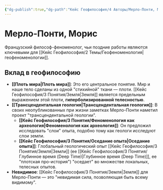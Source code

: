 ```yaml
---
{"dg-publish":true,"dg-path":"Кейс Геофилософия/4 Авторы/Мерло-Понти, Морис","permalink":"/kejs-geofilosofiya/4-avtory/merlo-ponti-moris/","dgShowLocalGraph":true}
---
```


# Мерло-Понти, Морис

Французский философ-феноменолог, чьи поздние работы являются ключевыми для [[Кейс Геофилософия/2 Темы/Геофеноменология\|геофеноменологии]].

## Вклад в геофилософию
- **[[Плоть мира\|Плоть мира]]**: Это его центральное понятие. Мир и наше тело сделаны из одной "стихийной" ткани — плоти. [[Кейс Геофилософия/3 Понятия/Земля\|Земля]] является предельным выражением этой плоти, **гиперболизированной телесностью**.
- **[[Трансцендентальная геология\|Трансцендентальная геология]]**: В своих неопубликованных при жизни заметках Мерло-Понти наметил проект "трансцендентальной геологии".
    - **[[Кейс Геофилософия/3 Понятия/Феноменология как археология\|Феноменология как археология]]**: Он предложил исследовать "слои" опыта, подобно тому как геологи исследуют слои земли.
    - **[[Кейс Геофилософия/3 Понятия/Оседание опыта\|Оседание опыта]]**: Глобальный геологический опыт [[Кейс Геофилософия/3 Понятия/Земля\|Земли]] (ее [[Кейс Геофилософия/3 Понятия/Глубинное время (Deep Time)\|Глубинное время (Deep Time)]], ее "плотская про-история") "оседает" во множестве локальных, телесных опытов.
- **Невидимое**: [[Кейс Геофилософия/3 Понятия/Земля\|Земля]] для Мерло-Понти — это "невидимая сила, позволяющая быть всему видимому".